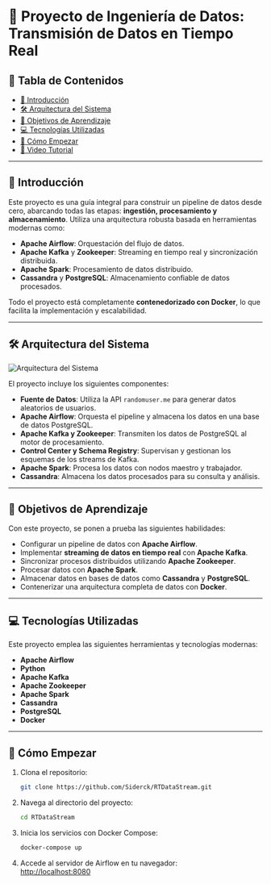 # 🚀 **Proyecto de Ingeniería de Datos: Transmisión de Datos en Tiempo Real**

## 📖 **Tabla de Contenidos**
- [📢 Introducción](#📢-introducción)
- [🛠️ Arquitectura del Sistema](#🛠️-arquitectura-del-sistema)
- [🎯 Objetivos de Aprendizaje](#🎯-objetivos-de-aprendizaje)
- [💻 Tecnologías Utilizadas](#💻-tecnologías-utilizadas)
- [🚀 Cómo Empezar](#🚀-cómo-empezar)
- [🎥 Video Tutorial](#🎥-video-tutorial)

---

## 📢 **Introducción**
Este proyecto es una guía integral para construir un pipeline de datos desde cero, abarcando todas las etapas: **ingestión, procesamiento y almacenamiento**. Utiliza una arquitectura robusta basada en herramientas modernas como:

- **Apache Airflow**: Orquestación del flujo de datos.
- **Apache Kafka** y **Zookeeper**: Streaming en tiempo real y sincronización distribuida.
- **Apache Spark**: Procesamiento de datos distribuido.
- **Cassandra** y **PostgreSQL**: Almacenamiento confiable de datos procesados.

Todo el proyecto está completamente **contenedorizado con Docker**, lo que facilita la implementación y escalabilidad.

---

## 🛠️ **Arquitectura del Sistema**

![Arquitectura del Sistema](https://www2.udec.cl/~joseparra/2.png)

El proyecto incluye los siguientes componentes:

- **Fuente de Datos**: Utiliza la API `randomuser.me` para generar datos aleatorios de usuarios.
- **Apache Airflow**: Orquesta el pipeline y almacena los datos en una base de datos PostgreSQL.
- **Apache Kafka y Zookeeper**: Transmiten los datos de PostgreSQL al motor de procesamiento.
- **Control Center y Schema Registry**: Supervisan y gestionan los esquemas de los streams de Kafka.
- **Apache Spark**: Procesa los datos con nodos maestro y trabajador.
- **Cassandra**: Almacena los datos procesados para su consulta y análisis.

---

## 🎯 **Objetivos de Aprendizaje**
Con este proyecto, se ponen a prueba las siguientes habilidades:

- Configurar un pipeline de datos con **Apache Airflow**.
- Implementar **streaming de datos en tiempo real** con **Apache Kafka**.
- Sincronizar procesos distribuidos utilizando **Apache Zookeeper**.
- Procesar datos con **Apache Spark**.
- Almacenar datos en bases de datos como **Cassandra** y **PostgreSQL**.
- Contenerizar una arquitectura completa de datos con **Docker**.

---

## 💻 **Tecnologías Utilizadas**

Este proyecto emplea las siguientes herramientas y tecnologías modernas:

- **Apache Airflow**
- **Python**
- **Apache Kafka**
- **Apache Zookeeper**
- **Apache Spark**
- **Cassandra**
- **PostgreSQL**
- **Docker**

---

## 🚀 **Cómo Empezar**

1. Clona el repositorio:
    ```bash
    git clone https://github.com/Siderck/RTDataStream.git
    ```

2. Navega al directorio del proyecto:
    ```bash
    cd RTDataStream
    ```

3. Inicia los servicios con Docker Compose:
    ```bash
    docker-compose up
    ```

4. Accede al servidor de Airflow en tu navegador:  
   [http://localhost:8080](http://localhost:8080)  
